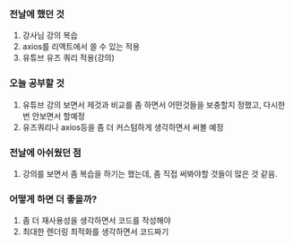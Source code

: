 ### 전날에 했던 것

1. 강사님 강의 복습
2. axios를 리액트에서 쓸 수 있는 적용
3. 유튜브 유즈 쿼리 적용(강의)

### 오늘 공부할 것

1. 유튜브 강의 보면서 제것과 비교를 좀 하면서 어떤것들을 보충할지 정했고, 다시한번 안보면서 할예정
2. 유즈쿼리나 axios등을 좀 더 커스텀하게 생각하면서 써볼 예정

### 전날에 아쉬웠던 점

1. 강의를 보면서 좀 복습을 하기는 했는데, 좀 직접 써봐야할 것들이 많은 것 같음.

### 어떻게 하면 더 좋을까?

1. 좀 더 재사용성을 생각하면서 코드를 작성해야
2. 최대한 렌더링 최적화를 생각하면서 코드짜기

